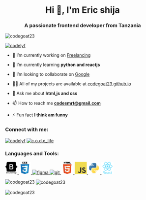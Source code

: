 <h1 align="center">Hi 👋, I'm Eric shija</h1>
<h3 align="center">A passionate frontend developer from Tanzania</h3>

<p align="left"> <img src="https://komarev.com/ghpvc/?username=codegoat23&label=Profile%20views&color=0e75b6&style=flat" alt="codegoat23" /> </p>

<p align="left"> <a href="https://twitter.com/codelyf" target="blank"><img src="https://img.shields.io/twitter/follow/codelyf?logo=twitter&style=for-the-badge" alt="codelyf" /></a> </p>

- 🔭 I’m currently working on [Freelancing](codegoat23.github.io)

- 🌱 I’m currently learning **python and reactjs**

- 👯 I’m looking to collaborate on [Google](google.com)

- 👨‍💻 All of my projects are available at [codegoat23.github.io](codegoat23.github.io)

- 💬 Ask me about **html,js and css**

- 📫 How to reach me **codesmrt@gmail.com**

- ⚡ Fun fact **I think am funny**

<h3 align="left">Connect with me:</h3>
<p align="left">
<a href="https://twitter.com/codelyf" target="blank"><img align="center" src="https://raw.githubusercontent.com/rahuldkjain/github-profile-readme-generator/master/src/images/icons/Social/twitter.svg" alt="codelyf" height="30" width="40" /></a>
<a href="https://instagram.com/c.o.d.e_life" target="blank"><img align="center" src="https://raw.githubusercontent.com/rahuldkjain/github-profile-readme-generator/master/src/images/icons/Social/instagram.svg" alt="c.o.d.e_life" height="30" width="40" /></a>
</p>

<h3 align="left">Languages and Tools:</h3>
<p align="left"> <a href="https://getbootstrap.com" target="_blank" rel="noreferrer"> <img src="https://raw.githubusercontent.com/devicons/devicon/master/icons/bootstrap/bootstrap-plain-wordmark.svg" alt="bootstrap" width="40" height="40"/> </a> <a href="https://www.w3schools.com/css/" target="_blank" rel="noreferrer"> <img src="https://raw.githubusercontent.com/devicons/devicon/master/icons/css3/css3-original-wordmark.svg" alt="css3" width="40" height="40"/> </a> <a href="https://www.figma.com/" target="_blank" rel="noreferrer"> <img src="https://www.vectorlogo.zone/logos/figma/figma-icon.svg" alt="figma" width="40" height="40"/> </a> <a href="https://git-scm.com/" target="_blank" rel="noreferrer"> <img src="https://www.vectorlogo.zone/logos/git-scm/git-scm-icon.svg" alt="git" width="40" height="40"/> </a> <a href="https://www.w3.org/html/" target="_blank" rel="noreferrer"> <img src="https://raw.githubusercontent.com/devicons/devicon/master/icons/html5/html5-original-wordmark.svg" alt="html5" width="40" height="40"/> </a> <a href="https://developer.mozilla.org/en-US/docs/Web/JavaScript" target="_blank" rel="noreferrer"> <img src="https://raw.githubusercontent.com/devicons/devicon/master/icons/javascript/javascript-original.svg" alt="javascript" width="40" height="40"/> </a> <a href="https://www.python.org" target="_blank" rel="noreferrer"> <img src="https://raw.githubusercontent.com/devicons/devicon/master/icons/python/python-original.svg" alt="python" width="40" height="40"/> </a> <a href="https://reactjs.org/" target="_blank" rel="noreferrer"> <img src="https://raw.githubusercontent.com/devicons/devicon/master/icons/react/react-original-wordmark.svg" alt="react" width="40" height="40"/> </a> </p>

<p><img align="left" src="https://github-readme-stats.vercel.app/api/top-langs?username=codegoat23&show_icons=true&locale=en&layout=compact" alt="codegoat23" /></p>

<p>&nbsp;<img align="center" src="https://github-readme-stats.vercel.app/api?username=codegoat23&show_icons=true&locale=en" alt="codegoat23" /></p>

<p><img align="center" src="https://github-readme-streak-stats.herokuapp.com/?user=codegoat23&" alt="codegoat23" /></p>
